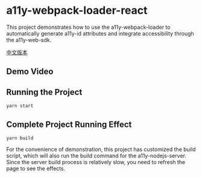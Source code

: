 # a11y-webpack-loader-react

This project demonstrates how to use the a11y-webpack-loader to automatically generate a11y-id attributes and integrate accessibility through the a11y-web-sdk.

[中文版本](./README.CN.md)

## Demo Video

## Running the Project

```
yarn start
```

## Complete Project Running Effect

```
yarn build
```

For the convenience of demonstration, this project has customized the build script, which will also run the build command for the a11y-nodejs-server.
Since the server build process is relatively slow, you need to refresh the page to see the effects.
